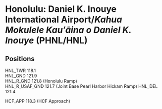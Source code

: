 # Honolulu: Daniel K. Inouye International Airport/*Kahua Mokulele Kauʻāina o Daniel K. Inouye* (PHNL/HNL)
## Positions
HNL_TWR 118.1  
HNL_GND 121.9  
HNL_R_GND 121.8 (Honolulu Ramp)  
HNL_R_USAF_GND 121.7 (Joint Base Pearl Harbor Hickam Ramp)
HNL_DEL 121.4  

HCF_APP 118.3 (HCF Approach)
